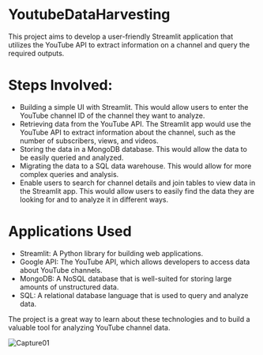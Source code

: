 # YoutubeDataHarvesting
This project aims to develop a user-friendly Streamlit application that utilizes the YouTube API to extract information on a channel and query the required outputs.

# Steps Involved:

- Building a simple UI with Streamlit. This would allow users to enter the YouTube channel ID of the channel they want to analyze.
- Retrieving data from the YouTube API. The Streamlit app would use the YouTube API to extract information about the channel, such as the number of subscribers, views, and videos.
- Storing the data in a MongoDB database. This would allow the data to be easily queried and analyzed.
- Migrating the data to a SQL data warehouse. This would allow for more complex queries and analysis.
- Enable users to search for channel details and join tables to view data in the Streamlit app. This would allow users to easily find the data they are looking for and to analyze it in different ways.

# Applications Used

- Streamlit: A Python library for building web applications.
- Google API: The YouTube API, which allows developers to access data about YouTube channels.
- MongoDB: A NoSQL database that is well-suited for storing large amounts of unstructured data.
- SQL: A relational database language that is used to query and analyze data.

The project is a great way to learn about these technologies and to build a valuable tool for analyzing YouTube channel data.

![Capture01](https://github.com/spriharsingh/YoutubeDataHarvesting/assets/137130903/4dd79921-9fda-4b85-abef-905eb4c5a076)

